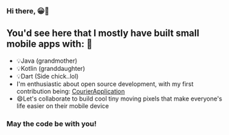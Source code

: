 ### Hi there,  😀👋

## You'd see here that I mostly have built small mobile apps with: 📱
- 💡Java (grandmother)
- 💡Kotlin (granddaughter)
- 💡Dart (Side chick..lol)
- I'm enthusiastic about open source development, with my first contribution being: [CourierApplication]
- 😄Let's collaborate to build cool tiny moving pixels that make everyone's life easier on their mobile device

### May the code be with you!





[CourierApplication]: https://github.com/Johnosezele/CourierApplication
